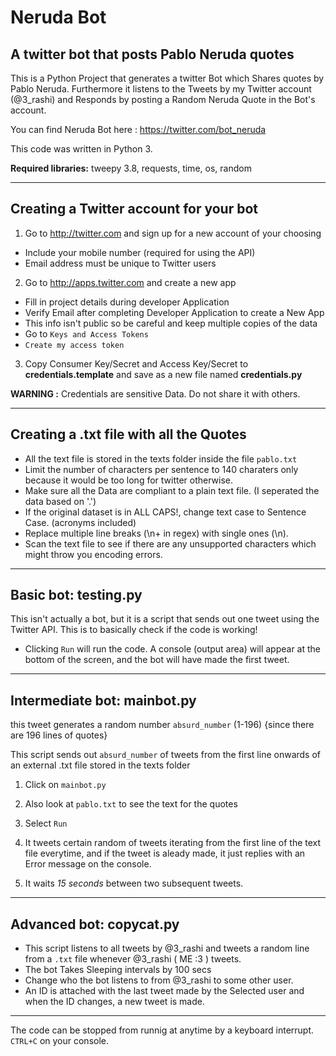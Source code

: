 #  Neruda Bot

## A twitter bot that posts Pablo Neruda quotes ##
  
  This is a Python Project that generates a twitter Bot which Shares quotes by Pablo Neruda. 
  Furthermore it listens to the Tweets by my Twitter account (@3_rashi) and Responds by posting a Random Neruda Quote in the Bot's  account.
  
  You can find Neruda Bot here : https://twitter.com/bot_neruda
  
  This code was written in Python 3.

**Required libraries:** tweepy 3.8, requests, time, os, random

---
## Creating a Twitter account for your bot

1. Go to http://twitter.com and sign up for a new account of your choosing
 - Include your mobile number (required for using the API) 
 - Email address must be unique to Twitter users

2. Go to http://apps.twitter.com and create a new app
 - Fill in project details during developer Application
 - Verify Email after completing Developer Application to create a New App
 - This info isn't public so be careful and keep multiple copies of the data 
 - Go to `Keys and Access Tokens`
 - `Create my access token`

3. Copy Consumer Key/Secret and Access Key/Secret to **credentials.template** and save as a new file named **credentials.py**

**WARNING :** Credentials are sensitive Data. Do not share it with others.

---
## Creating a .txt file with all the Quotes

- All the text file is stored in the texts folder inside the file `pablo.txt`
- Limit the number of characters per sentence to 140 charaters only because it would be too long for twitter otherwise.
- Make sure all the Data are compliant to a plain text file. (I seperated the data based on '.')
- If the original dataset is in ALL CAPS!, change text case to Sentence Case. (acronyms included)
- Replace multiple line breaks (\n+ in regex) with single ones (\n).
- Scan the text file to see if there are any unsupported characters which might throw you encoding errors.
---
## Basic bot: testing.py ##

  This isn't actually a bot, but it is a script that sends out one tweet using the Twitter API. This is to basically check if the code  is working!

- Clicking `Run` will run the code. A console (output area) will appear at the bottom of the screen, and the bot will have made the first tweet.
---
## Intermediate bot: mainbot.py

this tweet generates a random number `absurd_number` (1-196) {since there are 196 lines of quotes}

This script sends out `absurd_number` of tweets from the first line onwards of an external .txt file stored in the texts folder

1. Click on `mainbot.py`

2. Also look at `pablo.txt` to see the text for the quotes

3. Select `Run`

4. It tweets certain random of tweets iterating from the first line of the text file everytime, and if the tweet is aleady made, it just replies with an Error message on the console. 

5. It waits *15 seconds* between two subsequent tweets.

---
## Advanced bot: copycat.py

- This script listens to all tweets by @3_rashi and tweets a random line from a `.txt` file whenever @3_rashi ( ME :3 ) tweets.
- The bot Takes Sleeping intervals by 100 secs
- Change who the bot listens to from @3_rashi to some other user.
- An ID is attached with the last tweet made by the Selected user and when the ID changes, a new tweet is made.
---

The code can be stopped from runnig at anytime by a keyboard interrupt. `CTRL+C` on your console.
